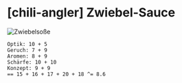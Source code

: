 # \[chili-angler\] Zwiebel-Sauce



![Zwiebelso&#xDF;e](https://farm8.staticflickr.com/7834/45881824364_e6e8c39914_b.jpg)

```text
Optik: 10 + 5
Geruch: 7 + 9
Aromen: 8 + 9
Schärfe: 10 + 10
Konzept: 9 + 9
== 15 + 16 + 17 + 20 + 18 ^= 8.6
```

